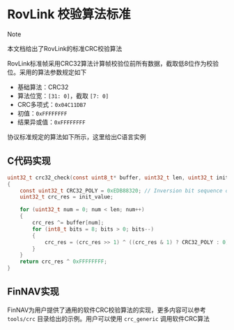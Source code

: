 # RovLink 校验算法标准

> [!NOTE]
>
> 本文档给出了RovLink的标准CRC校验算法

RovLink标准帧采用CRC32算法计算帧校验位前所有数据，截取低8位作为校验位。采用的算法参数规定如下

* 基础算法：CRC32
* 算法位宽：`[31: 0]`，截取 `[7: 0]`
* CRC多项式：`0x04C11DB7`
* 初值：`0xFFFFFFFF`
* 结果异或值：`0xFFFFFFFF`

协议标准规定的算法如下所示，这里给出C语言实例

## C代码实现

```c
uint32_t crc32_check(const uint8_t* buffer, uint32_t len, uint32_t init_value)
{
    const uint32_t CRC32_POLY = 0xEDB88320; // Inversion bit sequence of 0x04C11DB7
    uint32_t crc_res = init_value;

    for (uint32_t num = 0; num < len; num++)
    {
        crc_res ^= buffer[num];
        for (int8_t bits = 8; bits > 0; bits--)
        {
            crc_res = (crc_res >> 1) ^ ((crc_res & 1) ? CRC32_POLY : 0);
        }
    }
    return crc_res ^ 0xFFFFFFFF;
}
```

## FinNAV实现

FinNAV为用户提供了通用的软件CRC校验算法的实现，更多内容可以参考 `tools/crc` 目录给出的示例。用户可以使用 `crc_generic` 调用软件CRC算法
